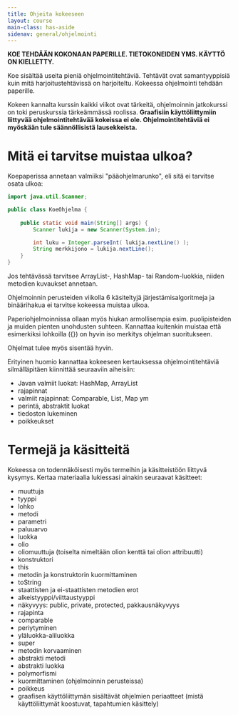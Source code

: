 ```yaml
---
title: Ohjeita kokeeseen
layout: course
main-class: has-aside
sidenav: general/ohjelmointi
---
```

**KOE TEHDÄÄN KOKONAAN PAPERILLE. TIETOKONEIDEN YMS. KÄYTTÖ ON KIELLETTY.**

Koe sisältää useita pieniä ohjelmointitehtäviä. Tehtävät ovat samantyyppisiä kuin mitä harjoitustehtävissä on harjoiteltu. Kokeessa ohjelmointi tehdään paperille.

Kokeen kannalta kurssin kaikki viikot ovat tärkeitä, ohjelmoinnin jatkokurssi on toki peruskurssia tärkeämmässä roolissa. **Graafisiin käyttöliittymiin liittyvää ohjelmointitehtävää kokeissa ei ole. Ohjelmointitehtäviä ei myöskään tule säännöllisistä lausekkeista.**

# Mitä ei tarvitse muistaa ulkoa?

Koepaperissa annetaan valmiiksi "pääohjelmarunko", eli sitä ei tarvitse osata ulkoa:

```java
import java.util.Scanner;

public class KoeOhjelma {
    
    public static void main(String[] args) {
        Scanner lukija = new Scanner(System.in);

        int luku = Integer.parseInt( lukija.nextLine() );        
        String merkkijono = lukija.nextLine();       
    }
}
```

Jos tehtävässä tarvitsee ArrayList-, HashMap- tai Random-luokkia, niiden metodien kuvaukset annetaan.

Ohjelmoinnin perusteiden viikolla 6 käsiteltyjä järjestämisalgoritmeja ja binäärihakua ei tarvitse kokeessa muistaa ulkoa.

Paperiohjelmoinnissa ollaan myös hiukan armollisempia esim. puolipisteiden ja muiden pienten unohdusten suhteen. Kannattaa kuitenkin muistaa että esimerkiksi lohkoilla ({}) on hyvin iso merkitys ohjelman suoritukseen.

Ohjelmat tulee myös sisentää hyvin.

Erityinen huomio kannattaa kokeeseen kertauksessa ohjelmointitehtäviä silmälläpitäen kiinnittää seuraaviin aiheisiin:

- Javan valmiit luokat: HashMap, ArrayList
- rajapinnat
- valmiit rajapinnat: Comparable, List, Map ym
- perintä, abstraktit luokat
- tiedoston lukeminen
- poikkeukset

# Termejä ja käsitteitä

Kokeessa on todennäköisesti myös termeihin ja käsitteistöön liittyvä kysymys. Kertaa materiaalia lukiessasi ainakin seuraavat käsitteet:

- muuttuja
- tyyppi
- lohko
- metodi
- parametri
- paluuarvo
- luokka
- olio
- oliomuuttuja (toiselta nimeltään olion kenttä tai olion attribuutti)
- konstruktori
- this
- metodin ja konstruktorin kuormittaminen
- toString
- staattisten ja ei-staattisten metodien erot
- alkeistyyppi/viittaustyyppi
- näkyvyys: public, private, protected, pakkausnäkyvyys
- rajapinta
- comparable
- periytyminen
- yläluokka-aliluokka
- super
- metodin korvaaminen
- abstrakti metodi
- abstrakti luokka
- polymorfismi
- kuormittaminen (ohjelmoinnin perusteissa)
- poikkeus
- graafisen käyttöliittymän sisältävät ohjelmien periaatteet (mistä käyttöliittymät koostuvat, tapahtumien käsittely)